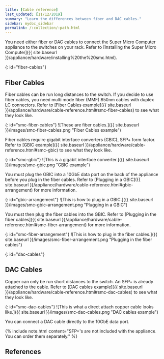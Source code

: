 ```yaml
---
title: [Cable reference]
last_updated: [11/12/2019]
summary: "Learn the differences between fiber and DAC cables."
sidebar: mydoc_sidebar
permalink: /:collection/:path.html
---
```


You need either fiber or DAC cables to connect the Super Micro Computer appliance to the switches on your rack. Refer to [Installing the Super Micro Computer]({{ site.baseurl }}/appliance/hardware/installing%20the%20smc.html).

{: id="fiber-cables"}
## Fiber Cables
Fiber cables can be run long distances to the switch. If you decide to use fiber cables, you need multi mode fiber (MMF) 850nm cables with duplex LC connectors. Refer to [Fiber Cables example]({{ site.baseurl }}/appliance/hardware/cable-reference.html#smc-fiber-cables) to see what they look like.

{: id="smc-fiber-cables"}
![These are fiber cables.]({{ site.baseurl }}/images/smc-fiber-cables.png "Fiber Cables example")

Fiber cables require gigabit interface converters (GBIC), SFP+ form factor. Refer to [GBIC example]({{ site.baseurl }}/appliance/hardware/cable-reference.html#smc-gbic) to see what they look like.

{: id="smc-gbic"}
![This is a gigabit interface converter.]({{ site.baseurl }}/images/smc-gbic.png "GBIC example")

You must plug the GBIC into a 10GbE data port on the back of the appliance before you plug in the fiber cables. Refer to [Plugging in a GBIC]({{ site.baseurl }}/appliance/hardware/cable-reference.html#gbic-arrangement) for more information.

{: id="gbic-arrangement"}
![This is how to plug in a GBIC.]({{ site.baseurl }}/images/smc-gbic-arrangement.png "Plugging in a GBIC")

You must then plug the fiber cables into the GBIC. Refer to [Plugging in the fiber cables]({{ site.baseurl }}/appliance/hardware/cable-reference.html#smc-fiber-arrangement) for more information.

{: id="smc-fiber-arrangement"}
![This is how to plug in the fiber cables.]({{ site.baseurl }}/images/smc-fiber-arrangement.png "Plugging in the fiber cables")

{: id="dac-cables"}
## DAC Cables
Copper can only be run short distances to the switch. An SFP+ is already attached to the cable. Refer to [DAC cables example]({{ site.baseurl }}/appliance/hardware/cable-reference.html#smc-dac-cables) to see what they look like.

{: id="smc-dac-cables"}
![This is what a direct attach copper cable looks like.]({{ site.baseurl }}/images/smc-dac-cables.png "DAC cables example")

You can connect a DAC cable directly to the 10GbE data port.

{% include note.html content="SFP+'s are not included with the appliance. You can order them separately." %}

## References
